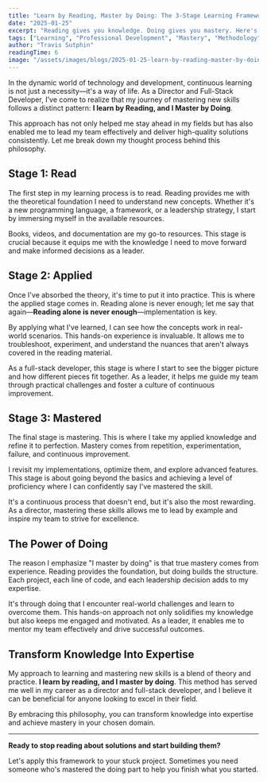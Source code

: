 ```yaml
---
title: "Learn by Reading, Master by Doing: The 3-Stage Learning Framework"
date: "2025-01-25"
excerpt: "Reading gives you knowledge. Doing gives you mastery. Here's the proven 3-stage framework I use to transform theoretical concepts into real-world expertise."
tags: ["Learning", "Professional Development", "Mastery", "Methodology"]
author: "Travis Sutphin"
readingTime: 6
image: "/assets/images/blogs/2025-01-25-learn-by-reading-master-by-doing.png"
---
```


In the dynamic world of technology and development, continuous learning is not just a necessity—it's a way of life. As a Director and Full-Stack Developer, I've come to realize that my journey of mastering new skills follows a distinct pattern: **I learn by Reading, and I Master by Doing**.

This approach has not only helped me stay ahead in my fields but has also enabled me to lead my team effectively and deliver high-quality solutions consistently. Let me break down my thought process behind this philosophy.

## Stage 1: Read

The first step in my learning process is to read. Reading provides me with the theoretical foundation I need to understand new concepts. Whether it's a new programming language, a framework, or a leadership strategy, I start by immersing myself in the available resources.

Books, videos, and documentation are my go-to resources. This stage is crucial because it equips me with the knowledge I need to move forward and make informed decisions as a leader.

## Stage 2: Applied

Once I've absorbed the theory, it's time to put it into practice. This is where the applied stage comes in. Reading alone is never enough; let me say that again—**Reading alone is never enough**—implementation is key.

By applying what I've learned, I can see how the concepts work in real-world scenarios. This hands-on experience is invaluable. It allows me to troubleshoot, experiment, and understand the nuances that aren't always covered in the reading material.

As a full-stack developer, this stage is where I start to see the bigger picture and how different pieces fit together. As a leader, it helps me guide my team through practical challenges and foster a culture of continuous improvement.

## Stage 3: Mastered

The final stage is mastering. This is where I take my applied knowledge and refine it to perfection. Mastery comes from repetition, experimentation, failure, and continuous improvement.

I revisit my implementations, optimize them, and explore advanced features. This stage is about going beyond the basics and achieving a level of proficiency where I can confidently say I've mastered the skill.

It's a continuous process that doesn't end, but it's also the most rewarding. As a director, mastering these skills allows me to lead by example and inspire my team to strive for excellence.

## The Power of Doing

The reason I emphasize "I master by doing" is that true mastery comes from experience. Reading provides the foundation, but doing builds the structure. Each project, each line of code, and each leadership decision adds to my expertise.

It's through doing that I encounter real-world challenges and learn to overcome them. This hands-on approach not only solidifies my knowledge but also keeps me engaged and motivated. As a leader, it enables me to mentor my team effectively and drive successful outcomes.

## Transform Knowledge Into Expertise

My approach to learning and mastering new skills is a blend of theory and practice. **I learn by reading, and I master by doing**. This method has served me well in my career as a director and full-stack developer, and I believe it can be beneficial for anyone looking to excel in their field.

By embracing this philosophy, you can transform knowledge into expertise and achieve mastery in your chosen domain.

---

**Ready to stop reading about solutions and start building them?**

Let's apply this framework to your stuck project. Sometimes you need someone who's mastered the doing part to help you finish what you started.